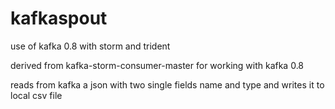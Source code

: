 kafkaspout
==========

use of kafka 0.8 with storm and trident

derived from kafka-storm-consumer-master for working with kafka 0.8

reads from kafka a json with two single fields name and type and writes it to local csv file


